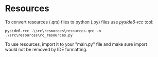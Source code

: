 # Resources

To convert resources (.qrs) files to python (.py) files use *pyside6-rcc* tool:

```
pyside6-rcc .\src\resources\resources.qrc -o .\src\resources\rc_resources.py
```

To use resources, import it to your "main.py" file and make sure import would not be removed by IDE formatting.

